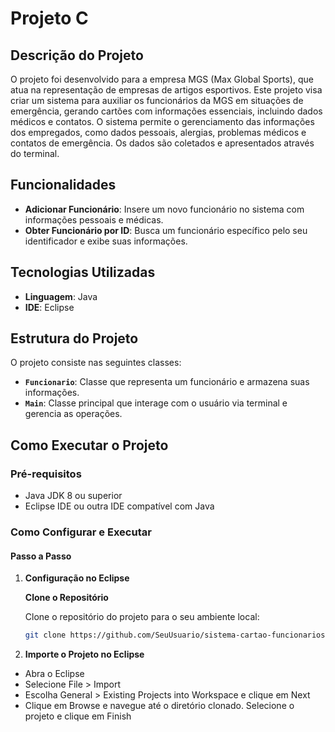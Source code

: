 # Projeto C

## Descrição do Projeto

O projeto foi desenvolvido para a empresa MGS (Max Global Sports), que atua na representação de empresas de artigos esportivos. Este projeto visa criar um sistema para auxiliar os funcionários da MGS em situações de emergência, gerando cartões com informações essenciais, incluindo dados médicos e contatos. O sistema permite o gerenciamento das informações dos empregados, como dados pessoais, alergias, problemas médicos e contatos de emergência. Os dados são coletados e apresentados através do terminal.

## Funcionalidades

- **Adicionar Funcionário**: Insere um novo funcionário no sistema com informações pessoais e médicas.
- **Obter Funcionário por ID**: Busca um funcionário específico pelo seu identificador e exibe suas informações.

## Tecnologias Utilizadas

- **Linguagem**: Java
- **IDE**: Eclipse

## Estrutura do Projeto

O projeto consiste nas seguintes classes:

- **`Funcionario`**: Classe que representa um funcionário e armazena suas informações.
- **`Main`**: Classe principal que interage com o usuário via terminal e gerencia as operações.

## Como Executar o Projeto

### Pré-requisitos

- Java JDK 8 ou superior
- Eclipse IDE ou outra IDE compatível com Java

### Como Configurar e Executar

#### Passo a Passo

1. **Configuração no Eclipse**

   **Clone o Repositório**

   Clone o repositório do projeto para o seu ambiente local:

   ```bash
   git clone https://github.com/SeuUsuario/sistema-cartao-funcionarios.git

2. **Importe o Projeto no Eclipse**

- Abra o Eclipse
- Selecione File > Import
- Escolha General > Existing Projects into Workspace e clique em Next
- Clique em Browse e navegue até o diretório clonado. Selecione o projeto e clique em Finish
